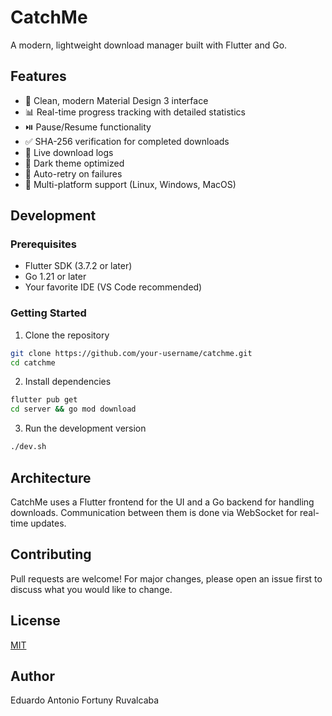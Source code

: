 # CatchMe

A modern, lightweight download manager built with Flutter and Go.

## Features

- 🚀 Clean, modern Material Design 3 interface
- 📊 Real-time progress tracking with detailed statistics
- ⏯️ Pause/Resume functionality
- ✅ SHA-256 verification for completed downloads
- 📝 Live download logs
- 🌙 Dark theme optimized
- 🔄 Auto-retry on failures
- 🎯 Multi-platform support (Linux, Windows, MacOS)

## Development

### Prerequisites

- Flutter SDK (3.7.2 or later)
- Go 1.21 or later
- Your favorite IDE (VS Code recommended)

### Getting Started

1. Clone the repository
```bash
git clone https://github.com/your-username/catchme.git
cd catchme
```

2. Install dependencies
```bash
flutter pub get
cd server && go mod download
```

3. Run the development version
```bash
./dev.sh
```

## Architecture

CatchMe uses a Flutter frontend for the UI and a Go backend for handling downloads. Communication between them is done via WebSocket for real-time updates.

## Contributing

Pull requests are welcome! For major changes, please open an issue first to discuss what you would like to change.

## License

[MIT](LICENSE)

## Author

Eduardo Antonio Fortuny Ruvalcaba
